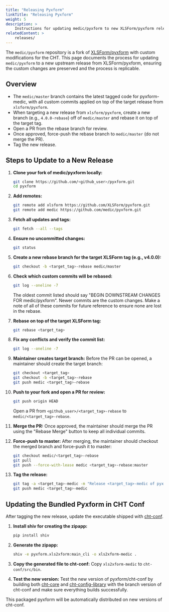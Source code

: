 ```yaml
---
title: "Releasing Pyxform"
linkTitle: "Releasing Pyxform"
weight: 5
description: >
    Instructions for updating medic/pyxform to new XLSForm/pyxform releases
relatedContent: >
    releases/
---
```


The `medic/pyxform` repository is a fork of [XLSForm/pyxform](https://github.com/XLSForm/pyxform) with custom modifications for the CHT. This page documents the process for updating `medic/pyxform` to a new upstream release from XLSForm/pyxform, ensuring the custom changes are preserved and the process is replicable.

## Overview

- The `medic/master` branch contains the latest tagged code for pyxform-medic, with all custom commits applied on top of the target release from `xlsform/pyxform`.
- When targeting a new release from `xlsform/pyxform`, create a new branch (e.g., `4.0.0-rebase`) off of `medic/master` and rebase it on top of the target tag.
- Open a PR from the rebase branch for review.
- Once approved, force-push the rebase branch to `medic/master` (do not merge the PR).
- Tag the new release.

## Steps to Update to a New Release

1. **Clone your fork of medic/pyxform locally:**
   ```bash
   git clone https://github.com/<github_user>/pyxform.git
   cd pyxform
   ```

2. **Add remotes:**
   ```bash
   git remote add xlsform https://github.com/XLSForm/pyxform.git
   git remote add medic https://github.com/medic/pyxform.git
   ```

3. **Fetch all updates and tags:**
   ```bash
   git fetch --all --tags
   ```

4. **Ensure no uncommitted changes:**
   ```bash
   git status
   ```

5. **Create a new rebase branch for the target XLSForm tag (e.g., v4.0.0):**
   ```bash
   git checkout -b <target_tag>-rebase medic/master
   ```

6. **Check which custom commits will be rebased:**
   ```bash
   git log --oneline -7
   ```
   The oldest commit listed should say "BEGIN DOWNSTREAM CHANGES FOR medic/pyxform". Newer commits are the custom changes. Make a note of all of these commits for future reference to ensure none are lost in the rebase.

7. **Rebase on top of the target XLSForm tag:**
   ```bash
   git rebase <target_tag>
   ```

8. **Fix any conflicts and verify the commit list:**
   ```bash
   git log --oneline -7
   ```

9. **Maintainer creates target branch:** Before the PR can be opened, a maintainer should create the target branch:
   ```bash
   git checkout <target_tag>
   git checkout -b <target_tag>-rebase
   git push medic <target_tag>-rebase
   ```

10. **Push to your fork and open a PR for review:**
    ```bash
    git push origin HEAD
    ```
    Open a PR from `<github_user>/<target_tag>-rebase` to `medic/<target_tag>-rebase`.

11. **Merge the PR:** Once approved, the maintainer should merge the PR using the "Rebase Merge" button to keep all individual commits.

12. **Force-push to master:** After merging, the maintainer should checkout the merged branch and force-push it to master:
    ```bash
    git checkout medic/<target_tag>-rebase
    git pull
    git push --force-with-lease medic <target_tag>-rebase:master
    ```

13. **Tag the release:**
    ```bash
    git tag -a <target_tag>-medic -m "Release <target_tag>-medic of pyxform-medic"
    git push medic <target_tag>-medic
    ```

## Updating the Bundled Pyxform in CHT Conf

After tagging the new release, update the executable shipped with [cht-conf](https://github.com/medic/cht-conf).

1. **Install shiv for creating the zipapp:**
   ```bash
   pip install shiv
   ```

2. **Generate the zipapp:**
   ```bash
   shiv -e pyxform.xls2xform:main_cli -o xls2xform-medic .
   ```

3. **Copy the generated file to cht-conf:**
   Copy `xls2xform-medic` to `cht-conf/src/bin`.

4. **Test the new version:** Test the new version of pyxform/cht-conf by building both [cht-core](https://github.com/medic/cht-core) and [cht-config-library](https://github.com/jkuester/cht-config-library) with the branch version of cht-conf and make sure everything builds successfully.

This packaged pyxform will be automatically distributed on new versions of cht-conf.
